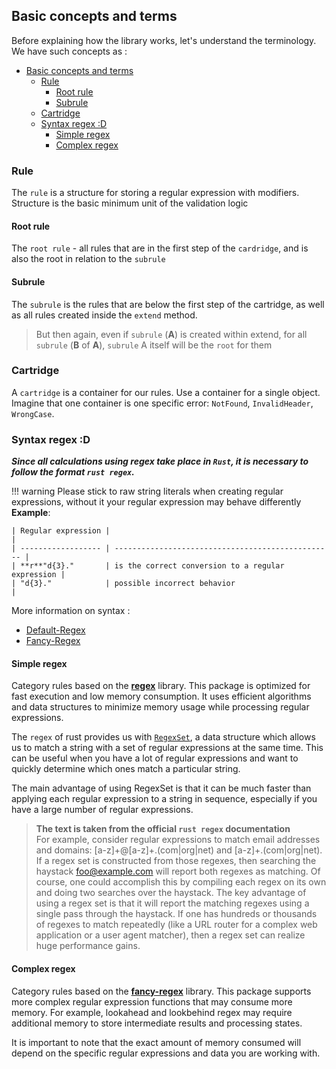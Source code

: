## Basic concepts and terms

Before explaining how the library works, let's understand the terminology.
We have such concepts as : 

- [Basic concepts and terms](#basic-concepts-and-terms)
  - [Rule](#rule)
    - [Root rule](#root-rule)
    - [Subrule](#subrule)
  - [Cartridge](#cartridge)
  - [Syntax regex :D](#syntax-regex-d)
    - [Simple regex](#simple-regex)
    - [Complex regex](#complex-regex)

### Rule
The `rule` is a structure for storing a regular expression with modifiers. Structure is the basic minimum unit of the validation logic

#### Root rule
The `root rule` - all rules that are in the first step of the `cardridge`, and is also the root in relation to the `subrule`

#### Subrule
The `subrule` is the rules that are below the first step of the cartridge, as well as all rules created inside the `extend` method.
> But then again, even if `subrule` (**A**) is created within extend, for all `subrule` (**B** of **A**), `subrule` A itself will be the `root` for them

### Cartridge
A `cartridge` is a container for our rules. Use a container for a single object. Imagine that one container is one specific error: `NotFound`, `InvalidHeader`, `WrongCase`. 



### Syntax regex :D
***Since all calculations using regex take place in `Rust`, it is necessary to follow the format `rust regex`.***

!!! warning
    Please stick to raw string literals when creating regular expressions, without it your regular expression may behave differently
    **Example**:

    | Regular expression |                                                   |
    | ------------------ | ------------------------------------------------- |
    | **r**"d{3}."       | is the correct conversion to a regular expression |
    | "d{3}."            | possible incorrect behavior                       |

More information on syntax :

- [Default-Regex](https://docs.rs/regex/latest/regex/#syntax)
- [Fancy-Regex](https://docs.rs/fancy-regex/latest/fancy_regex/#syntax)

#### Simple regex
Category rules based on the [**regex**](https://docs.rs/regex/latest/regex/) library.
This package is optimized for fast execution and low memory consumption. It uses efficient algorithms and data structures to minimize memory usage while processing regular expressions.

The `regex` of rust provides us with [`RegexSet`](https://docs.rs/regex/latest/regex/struct.RegexSet.html), a data structure which allows us to match a string with a set of regular expressions at the same time. This can be useful when you have a lot of regular expressions and want to quickly determine which ones match a particular string.

The main advantage of using RegexSet is that it can be much faster than applying each regular expression to a string in sequence, especially if you have a large number of regular expressions.

> **The text is taken from the official `rust regex` documentation**\
> For example, consider regular expressions to match email addresses and domains: [a-z]+@[a-z]+\.(com|org|net) and [a-z]+\.(com|org|net). If a regex set is constructed from those regexes, then searching the haystack foo@example.com will report both regexes as matching. Of course, one could accomplish this by compiling each regex on its own and doing two searches over the haystack. The key advantage of using a regex set is that it will report the matching regexes using a single pass through the haystack. If one has hundreds or thousands of regexes to match repeatedly (like a URL router for a complex web application or a user agent matcher), then a regex set can realize huge performance gains. 

#### Complex regex

Category rules based on the [**fancy-regex**](https://docs.rs/fancy-regex/latest/fancy_regex/) library. This package supports more complex regular expression functions that may consume more memory. For example, lookahead and lookbehind regex may require additional memory to store intermediate results and processing states.

It is important to note that the exact amount of memory consumed will depend on the specific regular expressions and data you are working with.